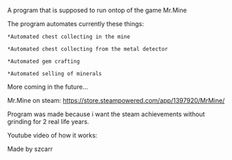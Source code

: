 A program that is supposed to run ontop of the game Mr.Mine

The program automates currently these things: 

    *Automated chest collecting in the mine

    *Automated chest collecting from the metal detector

    *Automated gem crafting

    *Automated selling of minerals

More coming in the future...

Mr.Mine on steam: 
https://store.steampowered.com/app/1397920/MrMine/

Program was made because i want the steam achievements without grinding for 2 real life years.

Youtube video of how it works:
<Link>

Made by szcarr